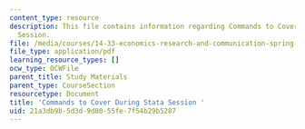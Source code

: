 ```yaml
---
content_type: resource
description: This file contains information regarding Commands to Cover During Stata
  Session.
file: /media/courses/14-33-economics-research-and-communication-spring-2012/21a3db9b5d3d9d8055fe7f54b29b5287_MIT14_33S12_Stata_commands.pdf
file_type: application/pdf
learning_resource_types: []
ocw_type: OCWFile
parent_title: Study Materials
parent_type: CourseSection
resourcetype: Document
title: 'Commands to Cover During Stata Session '
uid: 21a3db9b-5d3d-9d80-55fe-7f54b29b5287
---
```

